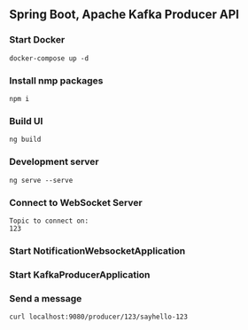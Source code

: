 ## Spring Boot, Apache Kafka Producer API

### Start Docker
	docker-compose up -d
	
### Install nmp packages
	npm i

	
### Build UI

	ng build
		
### Development server

	ng serve --serve

### Connect to WebSocket Server
	Topic to connect on:
	123

### Start NotificationWebsocketApplication

### Start KafkaProducerApplication

### Send a message
	curl localhost:9080/producer/123/sayhello-123
	
